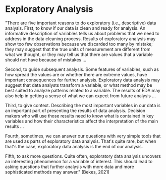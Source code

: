 # Exploratory Analysis

"There are five important reasons to do exploratory (i.e., descriptive) data analysis. First, to know if our data is clean and ready for analysis. An informative description of variables tells us about problems that we need to address in the data cleaning process. Results of exploratory analysis may show too few observations because we discarded too many by mistake; they may suggest that the true units of measurement are different from what we thought, or they may tell us that there are values that a variable should not have because of mistakes ... &#x20;

Second, to guide subsequent analysis. Some features of variables, such as how spread the values are or whether there are extreme values, have important consequences for further analysis. Exploratory data analysis may suggest that data analysts transform a variable, or what method may be best suited to analyze patterns related to a variable. The results of EDA may also help in getting a sense of what we can expect from future analysis ...

Third, to give context. Describing the most important variables in our data is an important part of presenting the results of data analysis. Decision makers who will use those results need to know what is contained in key variables and how their characteristics affect the interpretation of the main results ...&#x20;

Fourth, sometimes, we can answer our questions with very simple tools that are used as parts of exploratory data analysis. That's quite rare, but when that's the case, exploratory data analysis is the end of our analysis.&#x20;

Fifth, to ask more questions. Quite often, exploratory data analysis uncovers an interesting phenomenon for a variable of interest. This should lead to asking questions that further analysis with more data and more sophisticated methods may answer." (Bekes, 2021)

